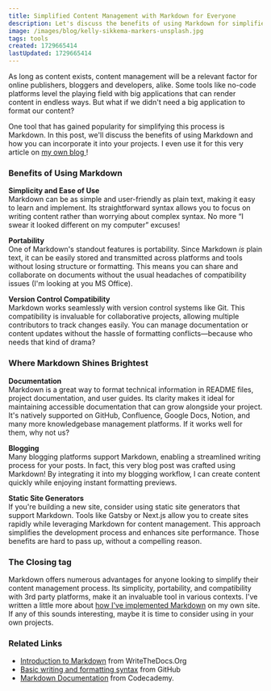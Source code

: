 ```yaml
---
title: Simplified Content Management with Markdown for Everyone
description: Let's discuss the benefits of using Markdown for simplified content management. Incorporate Markdown into your projects, from documentation to blogging, to enhance your content workflow
image: /images/blog/kelly-sikkema-markers-unsplash.jpg
tags: tools
created: 1729665414
lastUpdated: 1729665414
---
```


As long as content exists, content management will be a relevant factor for online publishers, bloggers and developers, alike. Some tools like no-code platforms level the playing field with big applications that can render content in endless ways. But what if we didn't need a big application to format our content?

One tool that has gained popularity for simplifying this process is Markdown. In this post, we'll discuss the benefits of using Markdown and how you can incorporate it into your projects. I even use it for this very article on [my own blog ](https://magill.dev/blog)!

### Benefits of Using Markdown

**Simplicity and Ease of Use**  
Markdown can be as simple and user-friendly as plain text, making it easy to learn and implement. Its straightforward syntax allows you to focus on writing content rather than worrying about complex syntax. No more “I swear it looked different on my computer” excuses!

**Portability**  
One of Markdown's standout features is portability. Since Markdown _is_ plain text, it can be easily stored and transmitted across platforms and tools without losing structure or formatting. This means you can share and collaborate on documents without the usual headaches of compatibility issues (I'm looking at you MS Office).

**Version Control Compatibility**  
Markdown works seamlessly with version control systems like Git. This compatibility is invaluable for collaborative projects, allowing multiple contributors to track changes easily. You can manage documentation or content updates without the hassle of formatting conflicts—because who needs that kind of drama?

### Where Markdown Shines Brightest

**Documentation**  
Markdown is a great way to format technical information in README files, project documentation, and user guides. Its clarity makes it ideal for maintaining accessible documentation that can grow alongside your project. It's natively supported on GitHub, Confluence, Google Docs, Notion, and many more knowledgebase management platforms. If it works well for them, why not us?

**Blogging**  
Many blogging platforms support Markdown, enabling a streamlined writing process for your posts. In fact, this very blog post was crafted using Markdown! By integrating it into my blogging workflow, I can create content quickly while enjoying instant formatting previews.

**Static Site Generators**  
If you're building a new site, consider using static site generators that support Markdown. Tools like Gatsby or Next.js allow you to create sites rapidly while leveraging Markdown for content management. This approach simplifies the development process and enhances site performance. Those benefits are hard to pass up, without a compelling reason.

### The Closing tag

Markdown offers numerous advantages for anyone looking to simplify their content management process. Its simplicity, portability, and compatibility with 3rd party platforms, make it an invaluable tool in various contexts. I've written a little more about [how I've implemented Markdown](https://magill.dev/post/lets-breakdown-this-website) on my own site. If any of this sounds interesting, maybe it is time to consider using in your own projects.

### Related Links

- [Introduction to Markdown](https://www.writethedocs.org/guide/writing/markdown/) from WriteTheDocs.Org
- [Basic writing and formatting syntax](https://docs.github.com/en/get-started/writing-on-github/getting-started-with-writing-and-formatting-on-github/basic-writing-and-formatting-syntax) from GitHub
- [Markdown Documentation](https://www.codecademy.com/resources/docs/markdown) from Codecademy.
